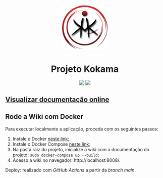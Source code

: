  <p align="center">
  <img src='docs/assets/img/logo.png' alt="Projeto Kokama" width="30%"/>
</p> 

<h1 align="center">
  Projeto Kokama
</h1>

<p align="center">
  <a href="https://fga-eps-mds.github.io/2020.2-Projeto-Kokama-Wiki/" target="_blank" alt="Projeto Kokama - Documentação"><img src="https://img.shields.io/badge/Projeto%20Kokama-Docs-black"></a>
  <a href="https://github.com/fga-eps-mds/2020.2-Projeto-Kokama-Wiki/pulls" target="_blank" alt="Projeto Kokama - Pull Requests"><img src="https://img.shields.io/github/issues-pr/fga-eps-mds/EPS-2020-2-G3?color=red&label=Pull%20Requests"></a>
</p>

## <p align="left"><a href="https://fga-eps-mds.github.io/2020.2-Projeto-Kokama-Wiki/">Visualizar documentação online</a></p>

## Rode a Wiki com Docker

Para executar localmente a aplicação, proceda com os seguintes passos:

1. Instale o Docker [neste link](https://docs.docker.com/install/linux/docker-ce/ubuntu/);
2. Instale o Docker Compose [neste link](https://docs.docker.com/compose/install/);
3. Na pasta raiz do projeto, inicialize a wiki com a documentação do projeto: `sudo docker-compose up --build`;
4. Acesso a wiki no navegador: http://localhost:8008/.

Deploy: realizado com _GitHub Actions_ a partir da _branch main_.
